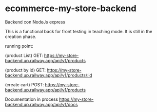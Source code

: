 # ecommerce-my-store-backend
 Backend con NodeJs express
 
 This is a functional back for front testing in teaching mode. It is still in the creation phase.
 
 running point:
 
 (product List)
 GET: https://my-store-backend.up.railway.app/api/v1/products
 
 (product by id)
 GET: https://my-store-backend.up.railway.app/api/v1/products/:id
 
 (create cart)
 POST: https://my-store-backend.up.railway.app/api/v1/products
 
Documentation in process
https://my-store-backend.up.railway.app/api/v1/docs
